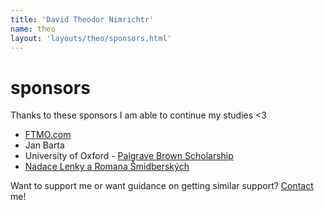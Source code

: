 ```yaml
---
title: 'David Theodor Nimrichtr'
name: theo
layout: 'layouts/theo/sponsors.html'
---
```


# sponsors

Thanks to these sponsors I am able to continue my studies <3
- [FTMO.com](https://FTMO.com)
- Jan Barta
- University of Oxford - [Palgrave Brown Scholarship](https://www.ox.ac.uk/admissions/undergraduate/fees-and-funding/oxford-support/palgrave-brown-scholarship-non-uk)
- [Nadace Lenky a Romana Šmidberských](https://nadacelr.cz/)

Want to support me or want guidance on getting similar support? [Contact](/contact) me!